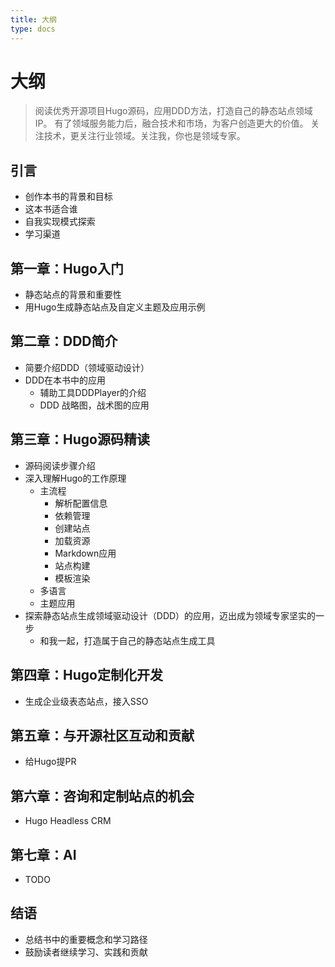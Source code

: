 ```yaml
---
title: 大纲
type: docs
---
```


# 大纲

> 阅读优秀开源项目Hugo源码，应用DDD方法，打造自己的静态站点领域IP。
> 有了领域服务能力后，融合技术和市场，为客户创造更大的价值。
> 关注技术，更关注行业领域。关注我，你也是领域专家。

## 引言

- 创作本书的背景和目标
- 这本书适合谁
- 自我实现模式探索
- 学习渠道

## 第一章：Hugo入门

- 静态站点的背景和重要性
- 用Hugo生成静态站点及自定义主题及应用示例

## 第二章：DDD简介

- 简要介绍DDD（领域驱动设计）
- DDD在本书中的应用
  - 辅助工具DDDPlayer的介绍
  - DDD 战略图，战术图的应用

## 第三章：Hugo源码精读

- 源码阅读步骤介绍
- 深入理解Hugo的工作原理
  - 主流程
    - 解析配置信息
    - 依赖管理
    - 创建站点
    - 加载资源
    - Markdown应用
    - 站点构建
    - 模板渲染
  - 多语言
  - 主题应用
- 探索静态站点生成领域驱动设计（DDD）的应用，迈出成为领域专家坚实的一步 
  - 和我一起，打造属于自己的静态站点生成工具

## 第四章：Hugo定制化开发

- 生成企业级表态站点，接入SSO

## 第五章：与开源社区互动和贡献

- 给Hugo提PR

## 第六章：咨询和定制站点的机会

- Hugo Headless CRM

## 第七章：AI

- TODO

## 结语

- 总结书中的重要概念和学习路径
- 鼓励读者继续学习、实践和贡献
